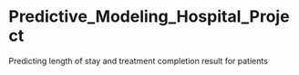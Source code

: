 # Predictive_Modeling_Hospital_Project
Predicting length of stay and treatment completion result for patients

